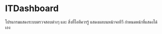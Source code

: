 # ITDashboard
โปรแกรมแสดงระบบตรวจสอบต่างๆ และ สิ่งที่ไอทีควรรู้ แสดงผลบนหน้าจอทีวี กำหนดหน้าที่แสดงได้เอง
